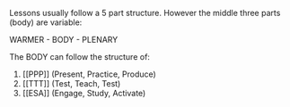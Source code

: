 Lessons usually follow a 5 part structure. However the middle three parts (body) are variable:

WARMER - BODY - PLENARY

The BODY can follow the structure of:
1. [[PPP]] (Present, Practice, Produce)
2. [[TTT]] (Test, Teach, Test)
3. [[ESA]] (Engage, Study, Activate)

